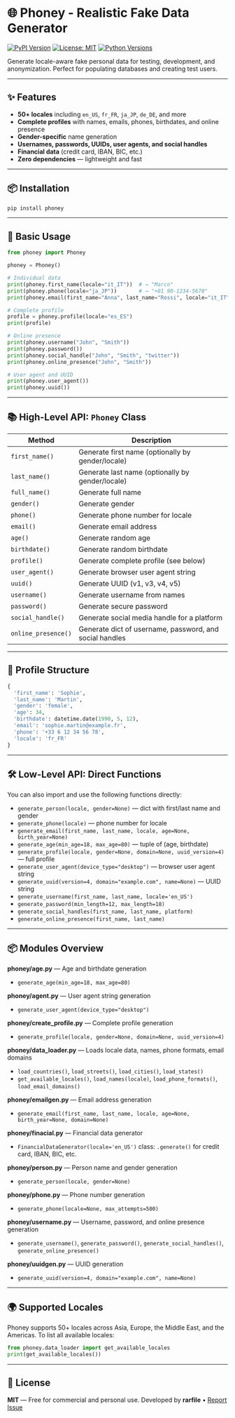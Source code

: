 
# 🌐 Phoney - Realistic Fake Data Generator

[![PyPI Version](https://img.shields.io/pypi/v/phoney?color=blue)](https://pypi.org/project/phoney/)
[![License: MIT](https://img.shields.io/badge/License-MIT-green.svg)](https://opensource.org/licenses/MIT)
[![Python Versions](https://img.shields.io/pypi/pyversions/phoney)](https://pypi.org/project/phoney/)

Generate locale-aware fake personal data for testing, development, and anonymization. Perfect for populating databases and creating test users.

---

## ✨ Features

- **50+ locales** including `en_US`, `fr_FR`, `ja_JP`, `de_DE`, and more
- **Complete profiles** with names, emails, phones, birthdates, and online presence
- **Gender-specific** name generation
- **Usernames, passwords, UUIDs, user agents, and social handles**
- **Financial data** (credit card, IBAN, BIC, etc.)
- **Zero dependencies** — lightweight and fast

---

## 📦 Installation

```bash
pip install phoney
```

---

## 🚀 Basic Usage

```python
from phoney import Phoney

phoney = Phoney()

# Individual data
print(phoney.first_name(locale="it_IT"))  # → "Marco"
print(phoney.phone(locale="ja_JP"))       # → "+81 90-1234-5678"
print(phoney.email(first_name="Anna", last_name="Rossi", locale="it_IT"))

# Complete profile
profile = phoney.profile(locale="es_ES")
print(profile)

# Online presence
print(phoney.username("John", "Smith"))
print(phoney.password())
print(phoney.social_handle("John", "Smith", "twitter"))
print(phoney.online_presence("John", "Smith"))

# User agent and UUID
print(phoney.user_agent())
print(phoney.uuid())
```

---

## 📚 High-Level API: `Phoney` Class

| Method              | Description                                                      |
|---------------------|------------------------------------------------------------------|
| `first_name()`      | Generate first name (optionally by gender/locale)                |
| `last_name()`       | Generate last name (optionally by gender/locale)                 |
| `full_name()`       | Generate full name                                               |
| `gender()`          | Generate gender                                                  |
| `phone()`           | Generate phone number for locale                                 |
| `email()`           | Generate email address                                           |
| `age()`             | Generate random age                                              |
| `birthdate()`       | Generate random birthdate                                        |
| `profile()`         | Generate complete profile (see below)                            |
| `user_agent()`      | Generate browser user agent string                               |
| `uuid()`            | Generate UUID (v1, v3, v4, v5)                                   |
| `username()`        | Generate username from names                                     |
| `password()`        | Generate secure password                                         |
| `social_handle()`   | Generate social media handle for a platform                      |
| `online_presence()` | Generate dict of username, password, and social handles          |

---

## 🧩 Profile Structure

```python
{
  'first_name': 'Sophie',
  'last_name': 'Martin',
  'gender': 'female',
  'age': 34,
  'birthdate': datetime.date(1990, 5, 12),
  'email': 'sophie.martin@example.fr',
  'phone': '+33 6 12 34 56 78',
  'locale': 'fr_FR'
}
```

---

## 🛠️ Low-Level API: Direct Functions

You can also import and use the following functions directly:

- `generate_person(locale, gender=None)` — dict with first/last name and gender
- `generate_phone(locale)` — phone number for locale
- `generate_email(first_name, last_name, locale, age=None, birth_year=None)`
- `generate_age(min_age=18, max_age=80)` — tuple of (age, birthdate)
- `generate_profile(locale, gender=None, domain=None, uuid_version=4)` — full profile
- `generate_user_agent(device_type="desktop")` — browser user agent string
- `generate_uuid(version=4, domain="example.com", name=None)` — UUID string
- `generate_username(first_name, last_name, locale='en_US')`
- `generate_password(min_length=12, max_length=18)`
- `generate_social_handles(first_name, last_name, platform)`
- `generate_online_presence(first_name, last_name)`

---

## 📦 Modules Overview
**phoney/age.py** — Age and birthdate generation
  - `generate_age(min_age=18, max_age=80)`

**phoney/agent.py** — User agent string generation
  - `generate_user_agent(device_type="desktop")`

**phoney/create_profile.py** — Complete profile generation
  - `generate_profile(locale, gender=None, domain=None, uuid_version=4)`

**phoney/data_loader.py** — Loads locale data, names, phone formats, email domains
  - `load_countries()`, `load_streets()`, `load_cities()`, `load_states()`
  - `get_available_locales()`, `load_names(locale)`, `load_phone_formats()`, `load_email_domains()`

**phoney/emailgen.py** — Email address generation
  - `generate_email(first_name, last_name, locale, age=None, birth_year=None, domain=None)`

**phoney/finacial.py** — Financial data generator
  - `FinancialDataGenerator(locale='en_US')` class: `.generate()` for credit card, IBAN, BIC, etc.

**phoney/person.py** — Person name and gender generation
  - `generate_person(locale, gender=None)`

**phoney/phone.py** — Phone number generation
  - `generate_phone(locale=None, max_attempts=500)`

**phoney/username.py** — Username, password, and online presence generation
  - `generate_username()`, `generate_password()`, `generate_social_handles()`, `generate_online_presence()`

**phoney/uuidgen.py** — UUID generation
  - `generate_uuid(version=4, domain="example.com", name=None)`

---

## 🌍 Supported Locales

Phoney supports 50+ locales across Asia, Europe, the Middle East, and the Americas. To list all available locales:

```python
from phoney.data_loader import get_available_locales
print(get_available_locales())
```

---

## 📜 License

**MIT** — Free for commercial and personal use.
Developed by **rarfile** • [Report Issue](https://github.com/YTstyo/phoney/issues)

